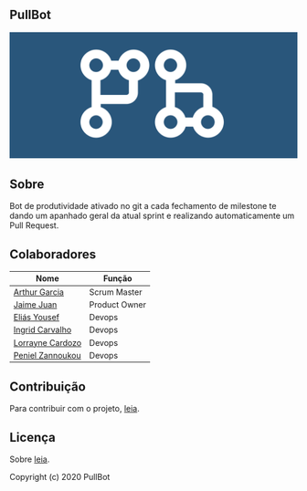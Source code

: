 ## PullBot

<img src="imagens/logo.png" width="auto" height="auto">

## Sobre
Bot de produtividade ativado no git a cada fechamento de milestone te dando um apanhado geral da atual sprint e realizando automaticamente um Pull Request.
## Colaboradores
|Nome|  Função| 
|----|--------|
[Arthur Garcia](https://github.com/ArthurMeloG)| Scrum Master|
[Jaime Juan](https://github.com/JaimeJuan11)| Product Owner|
[Eliás Yousef](https://github.com/ingridSCarvalho)| Devops|
[Ingrid Carvalho](https://github.com/zpeniel09)| Devops|
[Lorrayne Cardozo](https://github.com/LorrayneCardozo)| Devops|
[Peniel Zannoukou](https://github.com/eliasyousef00)| Devops|
## Contribuição

Para contribuir com o projeto, [leia](CONTRIBUTING.md).

## Licença
Sobre [leia](LICENSE).

Copyright (c) 2020 PullBot